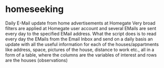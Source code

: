 # homeseeking
Daily E-Mail update from home advertisements at Homegate
Very broad filters are applied at Homegate user account and several EMails are 
sent every day to the specified EMail address.
What the script does is to read every day the EMails from the Email Inbox
and send on a daily basis an update with all the useful information 
for each of the houses/appartments like address, space, pictures of the house,
distance to work etc., all in a form of a table, where the columns are the variables of
interest and rows are the houses (observations)
